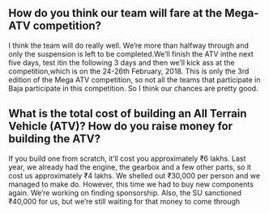 <!-- TITLE: Motoring to glory -->
<!-- SUBTITLE: A quick summary of Motoringtoglory -->

## How do you think our team will fare at the Mega-ATV competition?
I think the team will do really well. We’re more than halfway through and only the suspension is left to be completed.We’ll finish the ATV inthe next five days, test itin the following 3 days and then we’ll kick ass at the competition,which is on the 24-26th February, 2018. This is only the 3rd edition of the Mega ATV competition, so not all the teams that participate in Baja participate in this competition. So I think our chances are pretty good.

## What is the total cost of building an All Terrain Vehicle (ATV)? How do you raise money for building the ATV?

If you build one from scratch, it’ll cost you
approximately ₹6 lakhs. Last year, we already
had the engine, the gearbox and a
few other parts, so it cost us approximately
₹4 lakhs. We shelled out ₹30,000 per person
and we managed to make do. However,
this time we had to buy new components
again. We’re working on finding
sponsorship. Also, the SU sanctioned
₹40,000 for us, but we’re still waiting for
that money to come through